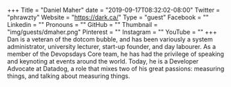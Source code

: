 +++
Title = "Daniel Maher"
date = "2019-09-17T08:32:02-08:00"
Twitter = "phrawzty"
Website = "https://dark.ca/"
Type = "guest"
Facebook = ""
Linkedin = ""
Pronouns = ""
GitHub = ""
Thumbnail = "img/guests/dmaher.png"
Pinterest = ""
Instagram = ""
YouTube = ""
+++
Dan is a veteran of the dotcom bubble, and has been variously a system administrator, university lecturer, start-up founder, and day labourer. As a member of the Devopsdays Core team, he has had the privilege of speaking and keynoting at events around the world. Today, he is a Developer Advocate at Datadog, a role that mixes two of his great passions: measuring things, and talking about measuring things.
